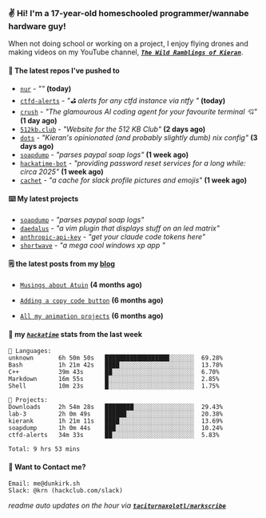 ### ✌️ Hi! I'm a 17-year-old homeschooled programmer/wannabe hardware guy!

When not doing school or working on a project, I enjoy flying drones and making videos on my YouTube channel, [**_`The Wild Ramblings of Kieran`_**](https://youtube.com/@kieran.rambles).

#### 👷 The latest repos I've pushed to

- [`nur`](https://github.com/charmbracelet/nur) - _""_ **(today)**
- [`ctfd-alerts`](https://github.com/taciturnaxolotl/ctfd-alerts) - _"⛳ alerts for any ctfd instance via ntfy "_ **(today)**
- [`crush`](https://github.com/charmbracelet/crush) - _"The glamourous AI coding agent for your favourite terminal 💘"_ **(1 day ago)**
- [`512kb.club`](https://github.com/kevquirk/512kb.club) - _"Website for the 512 KB Club"_ **(2 days ago)**
- [`dots`](https://github.com/taciturnaxolotl/dots) - _"Kieran's opinionated (and probably slightly dumb) nix config"_ **(3 days ago)**
- [`soapdump`](https://github.com/taciturnaxolotl/soapdump) - _"parses paypal soap logs"_ **(1 week ago)**
- [`hackatime-bot`](https://github.com/taciturnaxolotl/hackatime-bot) - _"providing password reset services for a long while: circa 2025"_ **(1 week ago)**
- [`cachet`](https://github.com/taciturnaxolotl/cachet) - _"a cache for slack profile pictures and emojis"_ **(1 week ago)**

#### ⌨️ My latest projects

- [`soapdump`](https://github.com/taciturnaxolotl/soapdump) - _"parses paypal soap logs"_
- [`daedalus`](https://github.com/taciturnaxolotl/daedalus) - _"a vim plugin that displays stuff on an led matrix"_
- [`anthropic-api-key`](https://github.com/taciturnaxolotl/anthropic-api-key) - _"get your claude code tokens here"_
- [`shortwave`](https://github.com/taciturnaxolotl/shortwave) - _"a mega cool windows xp app "_

#### 🗒️ the latest posts from my [blog](https://dunkirk.sh)

- [`Musings about Atuin`](https://dunkirk.sh/blog/atuin/) **(4 months ago)**

- [`Adding a copy code button`](https://dunkirk.sh/blog/adding-a-copy-button/) **(6 months ago)**

- [`All my animation projects`](https://dunkirk.sh/blog/my-animations/) **(6 months ago)**



#### 📡 my [_`hackatime`_](https://waka.hackclub.com) stats from the last week

```text
💾 Languages:
unknown       6h 50m 50s   ██████████████████░░░░░░░  69.28%
Bash          1h 21m 42s   ████░░░░░░░░░░░░░░░░░░░░░  13.78%
C++           39m 43s      ██░░░░░░░░░░░░░░░░░░░░░░░  6.70%
Markdown      16m 55s      █░░░░░░░░░░░░░░░░░░░░░░░░  2.85%
Shell         10m 23s      █░░░░░░░░░░░░░░░░░░░░░░░░  1.75%

💼 Projects:
Downloads     2h 54m 28s   ████████░░░░░░░░░░░░░░░░░  29.43%
lab-3         2h 0m 49s    ██████░░░░░░░░░░░░░░░░░░░  20.38%
kierank       1h 21m 11s   ████░░░░░░░░░░░░░░░░░░░░░  13.69%
soapdump      1h 0m 44s    ███░░░░░░░░░░░░░░░░░░░░░░  10.24%
ctfd-alerts   34m 33s      ██░░░░░░░░░░░░░░░░░░░░░░░  5.83%

Total: 9 hrs 53 mins
```

#### 📮 Want to Contact me?

```text
Email: me@dunkirk.sh
Slack: @krn (hackclub.com/slack)
```

_readme auto updates on the hour via [**`taciturnaxolotl/markscribe`**](https://github.com/taciturnaxolotl/markscribe)_
